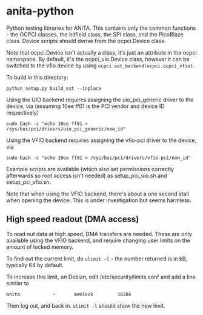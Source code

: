 # anita-python
Python testing libraries for ANITA. This contains only the common functions - the OCPCI classes,
the bitfield class, the SPI class, and the PicoBlaze class. Device scripts should derive from the
ocpci.Device class.

Note that ocpci.Device isn't actually a class, it's just an attribute in the ocpci namespace.
By default, it's the ocpci_uio.Device class, however it can be switched to the vfio device by
using `ocpci.set_backend(ocpci.ocpci_vfio)`.

To build in this directory:

```
python setup.py build_ext --inplace
```

Using the UIO backend requires assigning the uio_pci_generic driver to the device, via
(assuming 10ee ff01 is the PCI vendor and device ID respectively)

```
sudo bash -c "echo 10ee ff01 > /sys/bus/pci/drivers/uio_pci_generic/new_id"
```

Using the VFIO backend requires assigning the vfio-pci driver to the device, via

```
sudo bash -c "echo 10ee ff01 > /sys/bus/pci/drivers/vfio-pci/new_id"
```

Example scripts are available (which also set permissions correctly afterwards so root access
isn't needed) as setup_pci_uio.sh and setup_pci_vfio.sh.

Note that when using the VFIO backend, there's about a one second stall when opening the device.
This is under investigation but seems harmless.

## High speed readout (DMA access)

To read out data at high speed, DMA transfers are needed. These are only available using
the VFIO backend, and require changing user limits on the amount of locked memory.

To find out the current limit, do `ulimit -l` - the number returned is in kB, typically
64 by default.

To increase this limit, on Debian, edit /etc/security/limits.conf and add a line similar to

```
anita            -       memlock         16384
```

Then log out, and back in. `ulimit -l` should show the new limit.